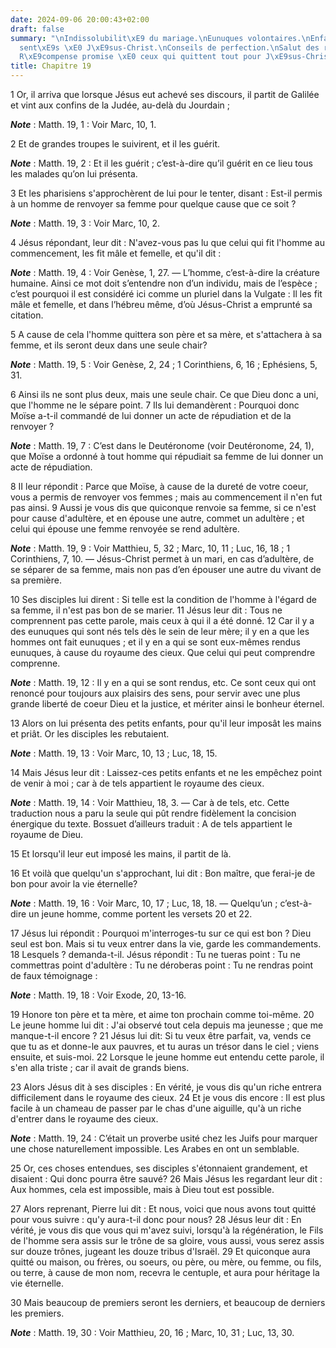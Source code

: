 ```yaml
---
date: 2024-09-06 20:00:43+02:00
draft: false
summary: "\nIndissolubilit\xE9 du mariage.\nEunuques volontaires.\nEnfants pr\xE9\
  sent\xE9s \xE0 J\xE9sus-Christ.\nConseils de perfection.\nSalut des riches difficile.\n\
  R\xE9compense promise \xE0 ceux qui quittent tout pour J\xE9sus-Christ.\n"
title: Chapitre 19
---
```





1 Or, il arriva que lorsque Jésus eut achevé ses discours, il partit de Galilée et vint aux confins de la Judée, au-delà du Jourdain ;

***Note*** :  Matth. 19, 1 : Voir Marc, 10, 1.

2 Et de grandes troupes le suivirent, et il les guérit.

***Note*** :  Matth. 19, 2 : Et il les guérit ; c’est-à-dire qu’il guérit en ce lieu tous les malades qu’on lui présenta.


3 Et les pharisiens s'approchèrent de lui pour le tenter, disant : Est-il permis à un homme de renvoyer sa femme pour quelque cause que ce soit ?

***Note*** :  Matth. 19, 3 : Voir Marc, 10, 2.

4 Jésus répondant, leur dit : N'avez-vous pas lu que celui qui fit l'homme au commencement, les fit mâle et femelle, et qu'il dit :

***Note*** :  Matth. 19, 4 : Voir Genèse, 1, 27. ― L’homme, c’est-à-dire la créature humaine. Ainsi ce mot doit s’entendre non d’un individu, mais de l’espèce ; c’est pourquoi il est considéré ici comme un pluriel dans la Vulgate : Il les fit mâle et femelle, et dans l’hébreu même, d’où Jésus-Christ a emprunté sa citation.

5 A cause de cela l'homme quittera son père et sa mère, et s'attachera à sa femme, et ils seront deux dans une seule chair?

***Note*** :  Matth. 19, 5 : Voir Genèse, 2, 24 ; 1 Corinthiens, 6, 16 ; Ephésiens, 5, 31.

6 Ainsi ils ne sont plus deux, mais une seule chair. Ce que Dieu donc a uni, que l'homme ne le sépare point. 7 Ils lui demandèrent : Pourquoi donc Moïse a-t-il commandé de lui donner un acte de répudiation et de la renvoyer ?

***Note*** :  Matth. 19, 7 : C’est dans le Deutéronome (voir Deutéronome, 24, 1), que Moïse a ordonné à tout homme qui répudiait sa femme de lui donner un acte de répudiation.

8 II leur répondit : Parce que Moïse, à cause de la dureté de votre coeur, vous a permis de renvoyer vos femmes ; mais au commencement il n'en fut pas ainsi. 9 Aussi je vous dis que quiconque renvoie sa femme, si ce n'est pour cause d'adultère, et en épouse une autre, commet un adultère ; et celui qui épouse une femme renvoyée se rend adultère.

***Note*** :  Matth. 19, 9 : Voir Matthieu, 5, 32 ; Marc, 10, 11 ; Luc, 16, 18 ; 1 Corinthiens, 7, 10. ― Jésus-Christ permet à un mari, en cas d’adultère, de se séparer de sa femme, mais non pas d’en épouser une autre du vivant de sa première.


10 Ses disciples lui dirent : Si telle est la condition de l'homme à l'égard de sa femme, il n'est pas bon de se marier. 11 Jésus leur dit : Tous ne comprennent pas cette parole, mais ceux à qui il a été donné. 12 Car il y a des eunuques qui sont nés tels dès le sein de leur mère; il y en a que les hommes ont fait eunuques ; et il y en a qui se sont eux-mêmes rendus eunuques, à cause du royaume des cieux. Que celui qui peut comprendre comprenne.

***Note*** :  Matth. 19, 12 : Il y en a qui se sont rendus, etc. Ce sont ceux qui ont renoncé pour toujours aux plaisirs des sens, pour servir avec une plus grande liberté de coeur Dieu et la justice, et mériter ainsi le bonheur éternel.


13 Alors on lui présenta des petits enfants, pour qu'il leur imposât les mains et priât. Or les disciples les rebutaient.

***Note*** :  Matth. 19, 13 : Voir Marc, 10, 13 ; Luc, 18, 15.

14 Mais Jésus leur dit : Laissez-ces petits enfants et ne les empêchez point de venir à moi ; car à de tels appartient le royaume des cieux.

***Note*** :  Matth. 19, 14 : Voir Matthieu, 18, 3. ― Car à de tels, etc. Cette traduction nous a paru la seule qui pût rendre fidèlement la concision énergique du texte. Bossuet d’ailleurs traduit : A de tels appartient le royaume de Dieu.

15 Et lorsqu'il leur eut imposé les mains, il partit de là.


16 Et voilà que quelqu'un s'approchant, lui dit : Bon maître, que ferai-je de bon pour avoir la vie éternelle?

***Note*** :  Matth. 19, 16 : Voir Marc, 10, 17 ; Luc, 18, 18. ― Quelqu’un ; c’est-à-dire un jeune homme, comme portent les versets 20 et 22.

17 Jésus lui répondit : Pourquoi m'interroges-tu sur ce qui est bon ? Dieu seul est bon. Mais si tu veux entrer dans la vie, garde les commandements. 18 Lesquels ? demanda-t-il. Jésus répondit : Tu ne tueras point : Tu ne commettras point d'adultère : Tu ne déroberas point : Tu ne rendras point de faux témoignage :

***Note*** :  Matth. 19, 18 : Voir Exode, 20, 13-16.

19 Honore ton père et ta mère, et aime ton prochain comme toi-même. 20 Le jeune homme lui dit : J'ai observé tout cela depuis ma jeunesse ; que me manque-t-il encore ? 21 Jésus lui dit: Si tu veux être parfait, va, vends ce que tu as et donne-le aux pauvres, et tu auras un trésor dans le ciel ; viens ensuite, et suis-moi. 22 Lorsque le jeune homme eut entendu cette parole, il s'en alla triste ; car il avait de grands biens.


23 Alors Jésus dit à ses disciples : En vérité, je vous dis qu'un riche entrera difficilement dans le royaume des cieux. 24 Et je vous dis encore : Il est plus facile à un chameau de passer par le chas d'une aiguille, qu'à un riche d'entrer dans le royaume des cieux.

***Note*** :  Matth. 19, 24 : C’était un proverbe usité chez les Juifs pour marquer une chose naturellement impossible. Les Arabes en ont un semblable.

25 Or, ces choses entendues, ses disciples s'étonnaient grandement, et disaient : Qui donc pourra être sauvé? 26 Mais Jésus les regardant leur dit : Aux hommes, cela est impossible, mais à Dieu tout est possible.


27 Alors reprenant, Pierre lui dit : Et nous, voici que nous avons tout quitté pour vous suivre : qu'y aura-t-il donc pour nous? 28 Jésus leur dit : En vérité, je vous dis que vous qui m'avez suivi, lorsqu'à la régénération, le Fils de l'homme sera assis sur le trône de sa gloire, vous aussi, vous serez assis sur douze trônes, jugeant les douze tribus d'Israël. 29 Et quiconque aura quitté ou maison, ou frères, ou soeurs, ou père, ou mère, ou femme, ou fils, ou terre, à cause de mon nom, recevra le centuple, et aura pour héritage la vie éternelle.


30 Mais beaucoup de premiers seront les derniers, et beaucoup de derniers les premiers.

***Note*** :  Matth. 19, 30 : Voir Matthieu, 20, 16 ; Marc, 10, 31 ; Luc, 13, 30.

